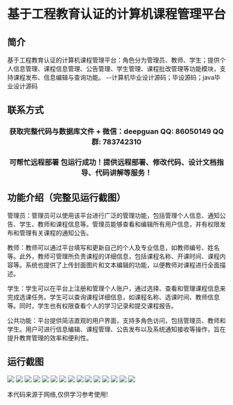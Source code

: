 <p><h1 align="center">基于工程教育认证的计算机课程管理平台</h1></p>

## 简介
基于工程教育认证的计算机课程管理平台：角色分为管理员、教师、学生；提供个人信息管理、课程信息管理、公告管理、学生管理、课程批改管理等功能模块，支持课程发布、信息编辑与查询功能。    --计算机毕业设计源码；毕设源码；java毕业设计源码


## 联系方式
<p><h3 align="center">获取完整代码与数据库文件 + 微信：deepguan QQ: 86050149 QQ群: 783742310</h3></p>
<p><h3 align="center">可帮忙远程部署 包运行成功！提供远程部署、修改代码、设计文档指导、代码讲解等服务！</h3></p>

## 功能介绍（完整见运行截图）
管理员：管理员可以使用该平台进行广泛的管理功能，包括管理个人信息、通知公告、学生、教师和课程信息等。管理员能够查看和编辑所有用户信息，并有权限发布和管理有关课程的通知公告。

教师：教师可以通过平台填写和更新自己的个人及专业信息，如教师编号、姓名等。此外，教师可管理所负责课程的详细信息，包括课程名称、开课时间、课程内容等。系统也提供了上传封面图片和文本编辑的功能，以便教师对课程进行全面描述。

学生：学生可以在平台上注册和管理个人账户，通过选择、查看和管理课程信息来完成选课任务。学生可以查询课程详细信息，如课程名称、选课时间、教师信息等。同时，学生也有权限查看个人的学习记录和提交课程报告。

公共功能：平台提供简洁直观的用户界面，支持多角色访问，包括管理员、教师和学生。用户可进行信息编辑、课程管理、公告发布以及系统通知接收等操作，旨在提升教育管理的效率和便利性。


## 运行截图
![](img/001.jpg)
![](img/002.jpg)
![](img/003.jpg)
![](img/004.jpg)
![](img/005.jpg)
![](img/006.jpg)
![](img/007.jpg)
![](img/008.jpg)
![](img/009.jpg)
![](img/010.jpg)
![](img/011.jpg)
![](img/012.jpg)
![](img/013.jpg)
![](img/014.jpg)
![](img/015.jpg)

<p>本代码来源于网络,仅供学习参考使用!</p>
